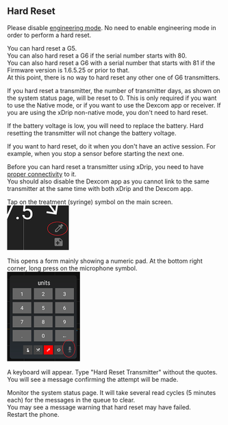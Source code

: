 ## Hard Reset  
  
Please disable [engineering mode](./Engineering-Mode.md).  No need to enable engineering mode in order to perform a hard reset.  
  
You can hard reset a G5.  
You can also hard reset a G6 if the serial number starts with 80.  
You can also hard reset a G6 with a serial number that starts with 81 if the Firmware version is 1.6.5.25 or prior to that.  
At this point, there is no way to hard reset any other one of G6 transmitters.  

If you hard reset a transmitter, the number of transmitter days, as shown on the system status page, will be reset to 0. This is only required if you want to use the Native mode, or if you want to use the Dexcom app or receiver. If you are using the xDrip non-native mode, you don't need to hard reset.  

If the battery voltage is low, you will need to replace the battery. Hard resetting the transmitter will not change the battery voltage.  

If you want to hard reset, do it when you don't have an active session. For example, when you stop a sensor before starting the next one.  

Before you can hard reset a transmitter using xDrip, you need to have [proper connectivity](./Proper-connectivity.md) to it.  
You should also disable the Dexcom app as you cannot link to the same transmitter at the same time with both xDrip and the Dexcom app.  

Tap on the treatment (syringe) symbol on the main screen.  
![](./images/syringe-symbol.png)


This opens a form mainly showing a numeric pad. At the bottom right corner, long press on the microphone symbol.  
![](./images/treatment-menu.png)


A keyboard will appear. Type "Hard Reset Transmitter" without the quotes.  You will see a message confirming the attempt will be made.  

Monitor the system status page. It will take several read cycles (5 minutes each) for the messages in the queue to clear.  
You may see a message warning that hard reset may have failed.  
Restart the phone.  
